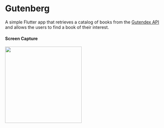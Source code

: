 # Gutenberg

A simple Flutter app that retrieves a catalog of books from the [Gutendex API](http://gutendex.com/) and allows the users to find a book of their interest.

#### Screen Capture

<img src="gutenberg.gif" width="250">
